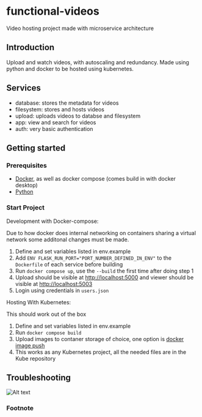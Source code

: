 # functional-videos
Video hosting project made with microservice architecture

## Introduction
Upload and watch videos, with autoscaling and redundancy. Made using python and docker to be hosted using kubernetes.

## Services
- database: stores the metadata for videos
- filesystem: stores and hosts videos
- upload: uploads videos to databse and filesystem
- app: view and search for videos
- auth: very basic authentication

## Getting started 
### Prerequisites
- [Docker](https://docs.docker.com/desktop/install/windows-install/), as well as docker compose (comes build in with docker desktop)
- [Python](https://www.python.org/downloads/)

### Start Project

Development with Docker-compose:

Due to how docker does internal networking on containers sharing a virtual network some additonal changes must be made.
1. Define and set variables listed in env.example
1. Add `ENV FLASK_RUN_PORT="PORT_NUMBER_DEFINED_IN_ENV"` to the `Dockerfile` of each service before building
2. Run `docker compose up`, use the `--build` the first time after doing step 1
3. Upload should be visible at [http://localhost:5000](http://localhost:5000) and viewer should be visible at [http://localhost:5003](http://localhost:5003) 
4. Login using credentials in `users.json`

Hosting With Kubernetes:

This should work out of the box
1. Define and set variables listed in env.example
2. Run `docker compose build` 
3. Upload images to contaner storage of choice, one option is [docker image push](https://docs.docker.com/engine/reference/commandline/push/)
4. This works as any Kubernetes project, all the needed files are in the Kube repository


## Troubleshooting
![Alt text](./Images/fail.JPG)


### Footnote
